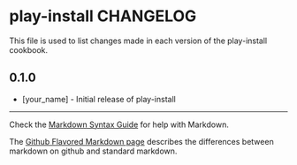 play-install CHANGELOG
======================

This file is used to list changes made in each version of the play-install cookbook.

0.1.0
-----
- [your_name] - Initial release of play-install

- - -
Check the [Markdown Syntax Guide](http://daringfireball.net/projects/markdown/syntax) for help with Markdown.

The [Github Flavored Markdown page](http://github.github.com/github-flavored-markdown/) describes the differences between markdown on github and standard markdown.
